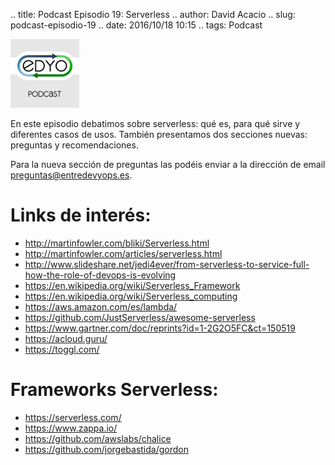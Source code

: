 .. title: Podcast Episodio 19: Serverless
.. author: David Acacio
.. slug: podcast-episodio-19
.. date: 2016/10/18 10:15
.. tags: Podcast

<img src='/images/edyo-podcast.png' alt='EDyO Podcast' class='align-left' height='110' width='110'/>

En este episodio debatimos sobre serverless: qué es, para qué sirve y diferentes casos de usos. También presentamos dos secciones nuevas: preguntas y recomendaciones.

<!-- TEASER_END -->

Para la nueva sección de preguntas las podéis enviar a la dirección de email preguntas@entredevyops.es.

# Links de interés:

* http://martinfowler.com/bliki/Serverless.html
* http://martinfowler.com/articles/serverless.html
* http://www.slideshare.net/jedi4ever/from-serverless-to-service-full-how-the-role-of-devops-is-evolving
* https://en.wikipedia.org/wiki/Serverless_Framework
* https://en.wikipedia.org/wiki/Serverless_computing
* https://aws.amazon.com/es/lambda/
* https://github.com/JustServerless/awesome-serverless
* https://www.gartner.com/doc/reprints?id=1-2G2O5FC&ct=150519
* https://acloud.guru/
* https://toggl.com/


# Frameworks Serverless:

* https://serverless.com/
* https://www.zappa.io/
* https://github.com/awslabs/chalice
* https://github.com/jorgebastida/gordon
